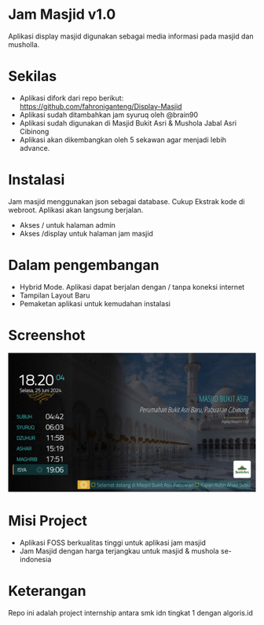 # Jam Masjid v1.0
Aplikasi display masjid digunakan sebagai media informasi pada masjid dan musholla.  

# Sekilas
* Aplikasi difork dari repo berikut: https://github.com/fahroniganteng/Display-Masjid
* Aplikasi sudah ditambahkan jam syuruq oleh @brain90
* Aplikasi sudah digunakan di Masjid Bukit Asri & Mushola Jabal Asri Cibinong
* Aplikasi akan dikembangkan oleh 5 sekawan agar menjadi lebih advance.

# Instalasi

Jam masjid menggunakan json sebagai database. Cukup Ekstrak kode di webroot. Aplikasi akan langsung berjalan.

* Akses / untuk halaman admin
* Akses /display untuk halaman jam masjid

# Dalam pengembangan
* Hybrid Mode. Aplikasi dapat berjalan dengan / tanpa koneksi internet
* Tampilan Layout Baru
* Pemaketan aplikasi untuk kemudahan instalasi 

# Screenshot
![screenshot](https://github.com/brain90/jam-masjid/blob/main/dist/img/sc.jpg)

# Misi Project

* Aplikasi FOSS berkualitas tinggi untuk aplikasi jam masjid
* Jam Masjid dengan harga terjangkau untuk masjid & mushola se-indonesia

# Keterangan

Repo ini adalah project internship antara smk idn tingkat 1 dengan algoris.id

